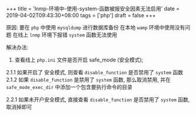 +++
title = 'lnmp-环境中-使用-system-函数被报安全因素无法启用'
date = 2019-04-02T09:43:30+08:00
tags = ['php']
draft = false
+++

原因: 要在 `php` 中使用 `mysqldump` 进行数据库备份
在本地 `wamp` 环境中使用没有问题 
在线上 `lnmp` 环境下报错 `system` 函数无法使用

解决办法:
1. 查看线上 `php.ini` 文件是否开启 safe_mode (安全模式); 

2.1.1 如果开启了 安全模式, 则查看 `disable_function` 是否禁用了 `system` 函数
2.1.2 如果 `disable_function` 是禁用了 `system` 函数, 那么取消禁用, 并在 `safe_mode_exec_dir` 中添加一个包含要执行命令的目录

2.2.1 如果未开户安全模式, 直接查看 `disable_function` 是否禁用了 `system` 函数, 取消掉即可
